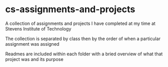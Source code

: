 # cs-assignments-and-projects
A collection of assignments and projects I have completed at my time at Stevens Institute of Technology

The collection is separated by class then by the order of when a particular assignment was assigned

Readmes are included within each folder with a bried overview of what that project was and its purpose
